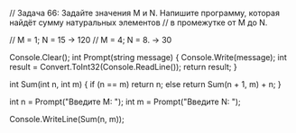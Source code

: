 // Задача 66: Задайте значения M и N. Напишите программу, которая найдёт сумму натуральных элементов 
// в промежутке от M до N.

// M = 1; N = 15 -> 120
// M = 4; N = 8. -> 30

Console.Clear();
int Prompt(string message)
{
  Console.Write(message);
  int result = Convert.ToInt32(Console.ReadLine());
  return result;
}

int Sum(int n, int m)
{
  if (n == m) return n;
  else return Sum(n + 1, m) + n;
}

int n = Prompt("Введите M: ");
int m = Prompt("Введите N: ");

Console.WriteLine(Sum(n, m));